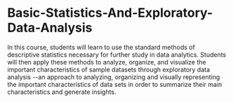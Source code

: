 # Basic-Statistics-And-Exploratory-Data-Analysis

In this course, students will learn to use the standard methods of descriptive statistics necessary for further study in data analytics. Students will then apply these methods to analyze, organize, and visualize the important characteristics of sample datasets through exploratory data analysis --an approach to analyzing, organizing and visually representing the important characteristics of data sets in order to summarize their main characteristics and generate insights.
